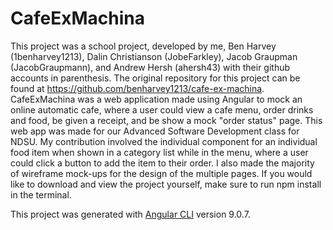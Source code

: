 # CafeExMachina
  This project was a school project, developed by me, Ben Harvey (1benharvey1213), Dalin Christianson (JobeFarkley), Jacob Graupman (JacobGraupmann), and Andrew Hersh (ahersh43) with their github accounts in parenthesis. The original repository for this project can be found at https://github.com/benharvey1213/cafe-ex-machina. CafeExMachina was a web application made using Angular to mock an online automatic cafe, where a user could view a cafe menu, order drinks and food, be given a receipt, and be show a mock "order status" page. This web app was made for our Advanced Software Development class for NDSU. My contribution involved the individual component for an individual food item when shown in a category list while in the menu, where a user could click a button to add the item to their order. I also made the majority of wireframe mock-ups for the design of the multiple pages. If you would like to download and view the project yourself, make sure to run npm install in the terminal.



This project was generated with [Angular CLI](https://github.com/angular/angular-cli) version 9.0.7.
